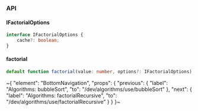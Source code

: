 

### API

#### IFactorialOptions

```ts
interface IFactorialOptions {
    cache?: boolean;
}
```

#### factorial

```ts
default function factorial(value: number, options?: IFactorialOptions): number;
```

~{
  "element": "BottomNavigation",
  "props": {
    "previous": {
      "label": "Algorithms: bubbleSort",
      "to": "/dev/algorithms/use/bubbleSort"
    },
    "next": {
      "label": "Algorithms: factorialRecursive",
      "to": "/dev/algorithms/use/factorialRecursive"
    }
  }
}~
